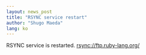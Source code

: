 ```yaml
---
layout: news_post
title: "RSYNC service restart"
author: "Shugo Maeda"
lang: ko
---
```


RSYNC service is restarted.
[rsync://ftp.ruby-lang.org/](rsync://ftp.ruby-lang.org/)

